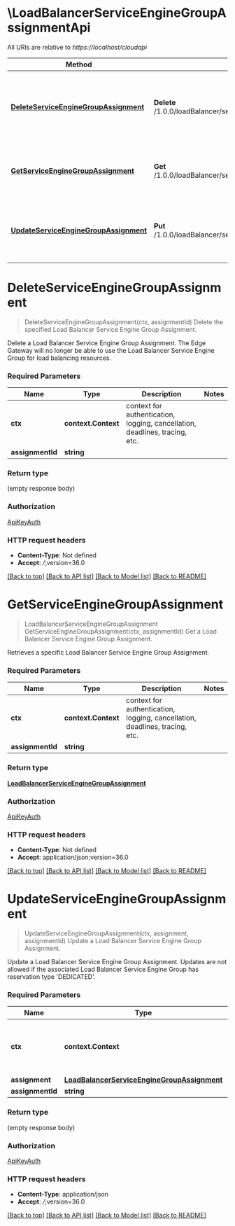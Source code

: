 # \LoadBalancerServiceEngineGroupAssignmentApi

All URIs are relative to *https://localhost/cloudapi*

Method | HTTP request | Description
------------- | ------------- | -------------
[**DeleteServiceEngineGroupAssignment**](LoadBalancerServiceEngineGroupAssignmentApi.md#DeleteServiceEngineGroupAssignment) | **Delete** /1.0.0/loadBalancer/serviceEngineGroups/assignments/{assignmentId} | Delete the specified Load Balancer Service Engine Group Assignment.
[**GetServiceEngineGroupAssignment**](LoadBalancerServiceEngineGroupAssignmentApi.md#GetServiceEngineGroupAssignment) | **Get** /1.0.0/loadBalancer/serviceEngineGroups/assignments/{assignmentId} | Get a Load Balancer Service Engine Group Assignment.
[**UpdateServiceEngineGroupAssignment**](LoadBalancerServiceEngineGroupAssignmentApi.md#UpdateServiceEngineGroupAssignment) | **Put** /1.0.0/loadBalancer/serviceEngineGroups/assignments/{assignmentId} | Update a Load Balancer Service Engine Group Assignment.


# **DeleteServiceEngineGroupAssignment**
> DeleteServiceEngineGroupAssignment(ctx, assignmentId)
Delete the specified Load Balancer Service Engine Group Assignment.

Delete a Load Balancer Service Engine Group Assignment. The Edge Gateway will no longer be able to use the Load Balancer Service Engine Group for load balancing resources. 

### Required Parameters

Name | Type | Description  | Notes
------------- | ------------- | ------------- | -------------
 **ctx** | **context.Context** | context for authentication, logging, cancellation, deadlines, tracing, etc.
  **assignmentId** | **string**|  | 

### Return type

 (empty response body)

### Authorization

[ApiKeyAuth](../README.md#ApiKeyAuth)

### HTTP request headers

 - **Content-Type**: Not defined
 - **Accept**: *_/_*;version=36.0

[[Back to top]](#) [[Back to API list]](../README.md#documentation-for-api-endpoints) [[Back to Model list]](../README.md#documentation-for-models) [[Back to README]](../README.md)

# **GetServiceEngineGroupAssignment**
> LoadBalancerServiceEngineGroupAssignment GetServiceEngineGroupAssignment(ctx, assignmentId)
Get a Load Balancer Service Engine Group Assignment.

Retrieves a specific Load Balancer Service Engine Group Assignment. 

### Required Parameters

Name | Type | Description  | Notes
------------- | ------------- | ------------- | -------------
 **ctx** | **context.Context** | context for authentication, logging, cancellation, deadlines, tracing, etc.
  **assignmentId** | **string**|  | 

### Return type

[**LoadBalancerServiceEngineGroupAssignment**](LoadBalancerServiceEngineGroupAssignment.md)

### Authorization

[ApiKeyAuth](../README.md#ApiKeyAuth)

### HTTP request headers

 - **Content-Type**: Not defined
 - **Accept**: application/json;version=36.0

[[Back to top]](#) [[Back to API list]](../README.md#documentation-for-api-endpoints) [[Back to Model list]](../README.md#documentation-for-models) [[Back to README]](../README.md)

# **UpdateServiceEngineGroupAssignment**
> UpdateServiceEngineGroupAssignment(ctx, assignment, assignmentId)
Update a Load Balancer Service Engine Group Assignment.

Update a Load Balancer Service Engine Group Assignment. Updates are not allowed if the associated Load Balancer Service Engine Group has reservation type 'DEDICATED'. 

### Required Parameters

Name | Type | Description  | Notes
------------- | ------------- | ------------- | -------------
 **ctx** | **context.Context** | context for authentication, logging, cancellation, deadlines, tracing, etc.
  **assignment** | [**LoadBalancerServiceEngineGroupAssignment**](LoadBalancerServiceEngineGroupAssignment.md)|  | 
  **assignmentId** | **string**|  | 

### Return type

 (empty response body)

### Authorization

[ApiKeyAuth](../README.md#ApiKeyAuth)

### HTTP request headers

 - **Content-Type**: application/json
 - **Accept**: *_/_*;version=36.0

[[Back to top]](#) [[Back to API list]](../README.md#documentation-for-api-endpoints) [[Back to Model list]](../README.md#documentation-for-models) [[Back to README]](../README.md)

